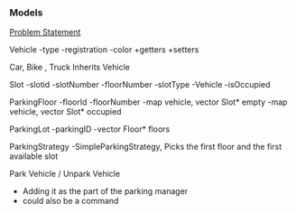 ### Models 

[Problem Statement](https://workat.tech/machine-coding/practice/design-parking-lot-qm6hwq4wkhp8)

Vehicle
-type
-registration
-color
+getters
+setters

Car, Bike , Truck Inherits Vehicle

Slot
-slotid
-slotNumber
-floorNumber
-slotType
-Vehicle
-isOccupied

ParkingFloor
-floorId
-floorNumber
-map vehicle, vector Slot* empty
-map vehicle, vector Slot* occupied

ParkingLot
-parkingID
-vector Floor* floors

ParkingStrategy
-SimpleParkingStrategy, Picks the first floor and the first available slot

Park Vehicle  / Unpark Vehicle
- Adding it as the part of the parking manager
- could also be a command 


